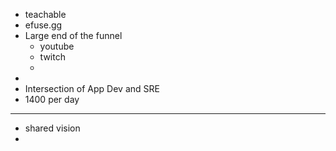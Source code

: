 - teachable
- efuse.gg
- Large end of the funnel
	- youtube
	- twitch
	-
-
- Intersection of App Dev and SRE
- 1400 per day
- ---
- shared vision
-
